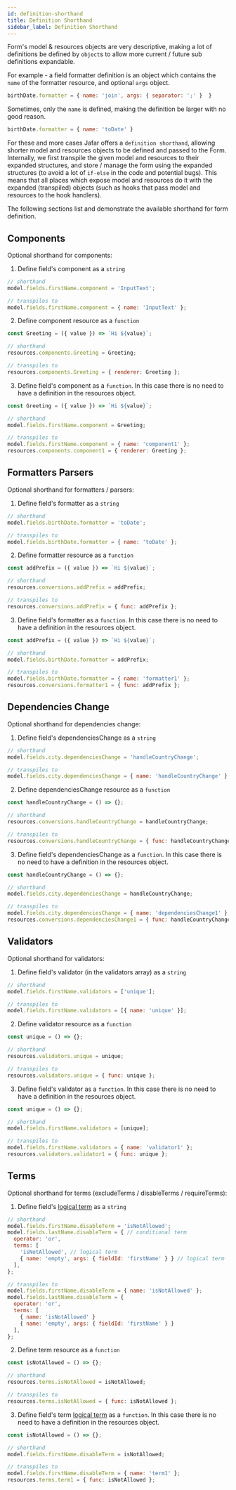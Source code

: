```yaml
---
id: definition-shorthand
title: Definition Shorthand
sidebar_label: Definition Shorthand
---
```


 Form's model & resources objects are very descriptive, making a lot of definitions be defined by `object`s to allow more current / future sub definitions expandable. 

 For example - a field formatter definition is an object which contains the `name` of the formatter resource, and optional `args` object.

 ```javascript
 birthDate.formatter = { name: 'join', args: { separator: ';' }  }
 ```

 Sometimes, only the `name` is defined, making the definition be larger with no good reason.

 ```javascript
 birthDate.formatter = { name: 'toDate' }
 ```

For these and more cases Jafar offers a `definition shorthand`, allowing shorter model and resources objects to be defined and passed to the Form.
Internally, we first transpile the given model and resources to their expanded structures, and store / manage the form using the expanded structures (to avoid a lot of `if-else` in the code and potential bugs). This means that all places which expose model and resources do it with the expanded (transpiled) objects (such as hooks that pass model and resources to the hook handlers).

The following sections list and demonstrate the available shorthand for form definition.

## Components

Optional shorthand for components:

1. Define field's component as a `string`

```javascript
// shorthand
model.fields.firstName.component = 'InputText'; 

// transpiles to
model.fields.firstName.component = { name: 'InputText' }; 
```

2. Define component resource as a `function`

```javascript
const Greeting = ({ value }) => `Hi ${value}`;

// shorthand
resources.components.Greeting = Greeting;

// transpiles to
resources.components.Greeting = { renderer: Greeting };
```

3. Define field's component as a `function`. In this case there is no need to have a definition in the resources object.

```javascript
const Greeting = ({ value }) => `Hi ${value}`;

// shorthand
model.fields.firstName.component = Greeting;

// transpiles to
model.fields.firstName.component = { name: 'component1' };
resources.components.component1 = { renderer: Greeting }; 
```

## Formatters Parsers

Optional shorthand for formatters / parsers:

1. Define field's formatter as a `string`

```javascript
// shorthand
model.fields.birthDate.formatter = 'toDate'; 

// transpiles to
model.fields.birthDate.formatter = { name: 'toDate' }; 
```

2. Define formatter resource as a `function`

```javascript
const addPrefix = ({ value }) => `Hi ${value}`;

// shorthand
resources.conversions.addPrefix = addPrefix;

// transpiles to
resources.conversions.addPrefix = { func: addPrefix };
```

3. Define field's formatter as a `function`. In this case there is no need to have a definition in the resources object.

```javascript
const addPrefix = ({ value }) => `Hi ${value}`;

// shorthand
model.fields.birthDate.formatter = addPrefix;

// transpiles to
model.fields.birthDate.formatter = { name: 'formatter1' };
resources.conversions.formatter1 = { func: addPrefix }; 
```

## Dependencies Change

Optional shorthand for dependencies change:

1. Define field's dependenciesChange as a `string`

```javascript
// shorthand
model.fields.city.dependenciesChange = 'handleCountryChange'; 

// transpiles to
model.fields.city.dependenciesChange = { name: 'handleCountryChange' }; 
```

2. Define dependenciesChange resource as a `function`

```javascript
const handleCountryChange = () => {};

// shorthand
resources.conversions.handleCountryChange = handleCountryChange;

// transpiles to
resources.conversions.handleCountryChange = { func: handleCountryChange };
```

3. Define field's dependenciesChange as a `function`. In this case there is no need to have a definition in the resources object.

```javascript
const handleCountryChange = () => {};

// shorthand
model.fields.city.dependenciesChange = handleCountryChange;

// transpiles to
model.fields.city.dependenciesChange = { name: 'dependenciesChange1' };
resources.conversions.dependenciesChange1 = { func: handleCountryChange }; 
```

## Validators

Optional shorthand for validators:

1. Define field's validator (in the validators array) as a `string`

```javascript
// shorthand
model.fields.firstName.validators = ['unique']; 

// transpiles to
model.fields.firstName.validators = [{ name: 'unique' }]; 
```

2. Define validator resource as a `function`

```javascript
const unique = () => {};

// shorthand
resources.validators.unique = unique;

// transpiles to
resources.validators.unique = { func: unique };
```

3. Define field's validator as a `function`. In this case there is no need to have a definition in the resources object.

```javascript
const unique = () => {};

// shorthand
model.fields.firstName.validators = [unique];

// transpiles to
model.fields.firstName.validators = { name: 'validator1' };
resources.validators.validator1 = { func: unique }; 
```

## Terms

Optional shorthand for terms (excludeTerms / disableTerms / requireTerms):

1. Define field's [logical term](term#logical-term-object) as a `string`

```javascript
// shorthand
model.fields.firstName.disableTerm = 'isNotAllowed'; 
model.fields.lastName.disableTerm = { // conditional term
  operator: 'or', 
  terms: [
    'isNotAllowed', // logical term
    { name: 'empty', args: { fieldId: 'firstName' } } // logical term
  ],
};

// transpiles to
model.fields.firstName.disableTerm = { name: 'isNotAllowed' }; 
model.fields.lastName.disableTerm = { 
  operator: 'or',
  terms: [
    { name: 'isNotAllowed' }
    { name: 'empty', args: { fieldId: 'firstName' } }
  ],
};
```

2. Define term resource as a `function`

```javascript
const isNotAllowed = () => {};

// shorthand
resources.terms.isNotAllowed = isNotAllowed;

// transpiles to
resources.terms.isNotAllowed = { func: isNotAllowed };
```

3. Define field's term [logical term](term#logical-term-object) as a `function`. In this case there is no need to have a definition in the resources object.

```javascript
const isNotAllowed = () => {};

// shorthand
model.fields.firstName.disableTerm = isNotAllowed;

// transpiles to
model.fields.firstName.disableTerm = { name: 'term1' };
resources.terms.term1 = { func: isNotAllowed }; 
```